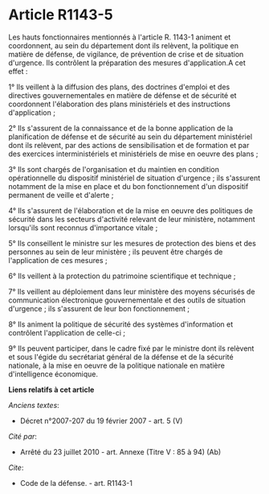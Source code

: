 # Article R1143-5

Les hauts fonctionnaires mentionnés à l'article R. 1143-1 animent et coordonnent, au sein du département dont ils relèvent,
la politique en matière de défense, de vigilance, de prévention de crise et de situation d'urgence. Ils contrôlent la
préparation des mesures d'application.A cet effet : 

1° Ils veillent à la diffusion des plans, des doctrines d'emploi et des directives gouvernementales en matière de défense et
de sécurité et coordonnent l'élaboration des plans ministériels et des instructions d'application ; 

2° Ils s'assurent de la connaissance et de la bonne application de la planification de défense et de sécurité au sein du
département ministériel dont ils relèvent, par des actions de sensibilisation et de formation et par des exercices
interministériels et ministériels de mise en oeuvre des plans ; 

3° Ils sont chargés de l'organisation et du maintien en condition opérationnelle du dispositif ministériel de situation
d'urgence ; ils s'assurent notamment de la mise en place et du bon fonctionnement d'un dispositif permanent de veille et
d'alerte ; 

4° Ils s'assurent de l'élaboration et de la mise en oeuvre des politiques de sécurité dans les secteurs d'activité relevant
de leur ministère, notamment lorsqu'ils sont reconnus d'importance vitale ; 

5° Ils conseillent le ministre sur les mesures de protection des biens et des personnes au sein de leur ministère ; ils
peuvent être chargés de l'application de ces mesures ; 

6° Ils veillent à la protection du patrimoine scientifique et technique ; 

7° Ils veillent au déploiement dans leur ministère des moyens sécurisés de communication électronique gouvernementale et des
outils de situation d'urgence ; ils s'assurent de leur bon fonctionnement ; 

8° Ils animent la politique de sécurité des systèmes d'information et contrôlent l'application de celle-ci ; 

9° Ils peuvent participer, dans le cadre fixé par le ministre dont ils relèvent et sous l'égide du     secrétariat général de
la défense et de la sécurité nationale, à la mise en oeuvre de la politique nationale en matière d'intelligence économique.

**Liens relatifs à cet article**

_Anciens textes_:

  - Décret n°2007-207 du 19 février 2007 - art. 5 (V)

_Cité par_:

  - Arrêté du 23 juillet 2010 - art. Annexe (Titre V : 85 à 94) (Ab)

_Cite_:

  - Code de la défense. - art. R1143-1
